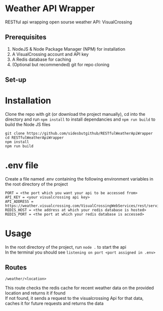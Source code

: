 # Weather API Wrapper
RESTful api wrapping open sourse weather API: VisualCrossing

## Prerequisites
1. NodeJS & Node Package Manager (NPM) for installation
2. A VisualCrossing account and API key
3. A Redis database for caching
4. (Optional but recommended) git for repo cloning

## Set-up
# Installation
Clone the repo with git (or download the project manually), cd into the directory and run `npm install` to install dependancies and `npm run build` to build the Node JS files
```
git clone https://github.com/sidesbutgithub/RESTfulWeatherApiWrapper
cd RESTfulWeatherApiWrapper
npm install
npm run build
```

# .env file
Create a file named .env containing the following environment variables in the root directory of the project
```
PORT = <the port which you want your api to be accessed from>
API_KEY = <your visualcrossing api key>
API_ADDRESS = https://weather.visualcrossing.com/VisualCrossingWebServices/rest/services/timeline/
REDIS_HOST = <the address at which your redis database is hosted>
REDIS_PORT = <the port at which your redis database is accessed>
```

# Usage
In the root directory of the project, run `node .` to start the api  
In the terminal you should see `listening on port <port assigned in .env>`

## Routes
```
/weather/<location>
```
This route checks the redis cache for recent weather data on the provided location and returns it if found  
If not found, it sends a request to the visualcrossing Api for that data, caches it for future requests and returns the data

